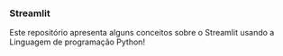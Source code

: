 ### Streamlit
Este repositório apresenta alguns conceitos sobre o Streamlit usando a Linguagem de programação Python!
